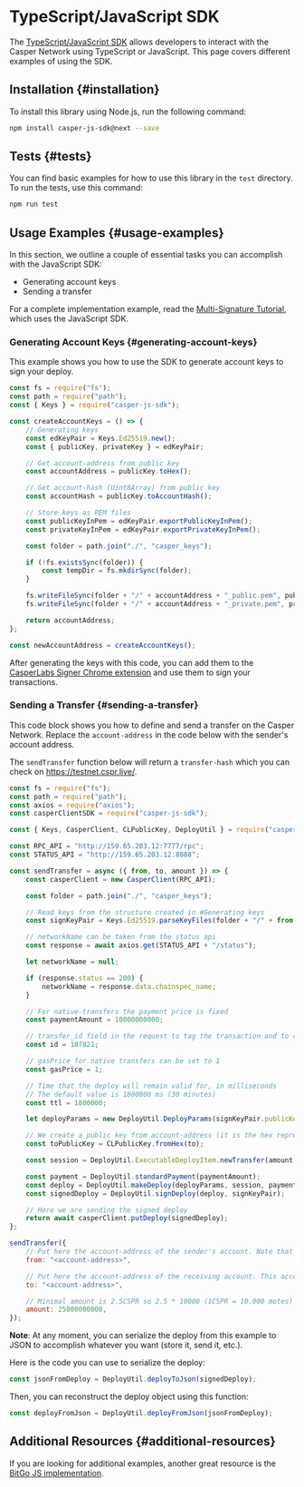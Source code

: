 # TypeScript/JavaScript SDK

The [TypeScript/JavaScript SDK](https://casper-ecosystem.github.io/casper-js-sdk/next) allows developers to interact with the Casper Network using TypeScript or JavaScript. This page covers different examples of using the SDK.

## Installation {#installation}

To install this library using Node.js, run the following command:

```bash
npm install casper-js-sdk@next --save
```

## Tests {#tests}

You can find basic examples for how to use this library in the `test` directory. To run the tests, use this command:

```bash
npm run test
```

## Usage Examples {#usage-examples}

In this section, we outline a couple of essential tasks you can accomplish with the JavaScript SDK:

-   Generating account keys
-   Sending a transfer

For a complete implementation example, read the [Multi-Signature Tutorial](https://docs.casperlabs.io/en/latest/dapp-dev-guide/tutorials/multi-sig/index.html), which uses the JavaScript SDK.

### Generating Account Keys {#generating-account-keys}

This example shows you how to use the SDK to generate account keys to sign your deploy.

```javascript
const fs = require("fs");
const path = require("path");
const { Keys } = require("casper-js-sdk");

const createAccountKeys = () => {
    // Generating keys
    const edKeyPair = Keys.Ed25519.new();
    const { publicKey, privateKey } = edKeyPair;

    // Get account-address from public key
    const accountAddress = publicKey.toHex();

    // Get account-hash (Uint8Array) from public key
    const accountHash = publicKey.toAccountHash();

    // Store keys as PEM files
    const publicKeyInPem = edKeyPair.exportPublicKeyInPem();
    const privateKeyInPem = edKeyPair.exportPrivateKeyInPem();

    const folder = path.join("./", "casper_keys");

    if (!fs.existsSync(folder)) {
        const tempDir = fs.mkdirSync(folder);
    }

    fs.writeFileSync(folder + "/" + accountAddress + "_public.pem", publicKeyInPem);
    fs.writeFileSync(folder + "/" + accountAddress + "_private.pem", privateKeyInPem);

    return accountAddress;
};

const newAccountAddress = createAccountKeys();
```

After generating the keys with this code, you can add them to the [CasperLabs Signer Chrome extension](https://chrome.google.com/webstore/detail/casperlabs-signer/djhndpllfiibmcdbnmaaahkhchcoijce?hl=en-US) and use them to sign your transactions.

### Sending a Transfer {#sending-a-transfer}

This code block shows you how to define and send a transfer on the Casper Network. Replace the `account-address` in the code below with the sender's account address.

The `sendTransfer` function below will return a `transfer-hash` which you can check on https://testnet.cspr.live/.

```javascript
const fs = require("fs");
const path = require("path");
const axios = require("axios");
const casperClientSDK = require("casper-js-sdk");

const { Keys, CasperClient, CLPublicKey, DeployUtil } = require("casper-js-sdk");

const RPC_API = "http://159.65.203.12:7777/rpc";
const STATUS_API = "http://159.65.203.12:8888";

const sendTransfer = async ({ from, to, amount }) => {
    const casperClient = new CasperClient(RPC_API);

    const folder = path.join("./", "casper_keys");

    // Read keys from the structure created in #Generating keys
    const signKeyPair = Keys.Ed25519.parseKeyFiles(folder + "/" + from + "_public.pem", folder + "/" + from + "_private.pem");

    // networkName can be taken from the status api
    const response = await axios.get(STATUS_API + "/status");

    let networkName = null;

    if (response.status == 200) {
        networkName = response.data.chainspec_name;
    }

    // For native-transfers the payment price is fixed
    const paymentAmount = 10000000000;

    // transfer_id field in the request to tag the transaction and to correlate it to your back-end storage
    const id = 187821;

    // gasPrice for native transfers can be set to 1
    const gasPrice = 1;

    // Time that the deploy will remain valid for, in milliseconds
    // The default value is 1800000 ms (30 minutes)
    const ttl = 1800000;

    let deployParams = new DeployUtil.DeployParams(signKeyPair.publicKey, networkName, gasPrice, ttl);

    // We create a public key from account-address (it is the hex representation of the public-key with an added prefix)
    const toPublicKey = CLPublicKey.fromHex(to);

    const session = DeployUtil.ExecutableDeployItem.newTransfer(amount, toPublicKey, null, id);

    const payment = DeployUtil.standardPayment(paymentAmount);
    const deploy = DeployUtil.makeDeploy(deployParams, session, payment);
    const signedDeploy = DeployUtil.signDeploy(deploy, signKeyPair);

    // Here we are sending the signed deploy
    return await casperClient.putDeploy(signedDeploy);
};

sendTransfer({
    // Put here the account-address of the sender's account. Note that it needs to have a balance greater than 2.5CSPR
    from: "<account-address>",

    // Put here the account-address of the receiving account. This account doesn't need to exist. If the key is correct, the network will create it when the deploy is sent
    to: "<account-address>",

    // Minimal amount is 2.5CSPR so 2.5 * 10000 (1CSPR = 10.000 motes)
    amount: 25000000000,
});
```

**Note**: At any moment, you can serialize the deploy from this example to JSON to accomplish whatever you want (store it, send it, etc.).

Here is the code you can use to serialize the deploy:

```javascript
const jsonFromDeploy = DeployUtil.deployToJson(signedDeploy);
```

Then, you can reconstruct the deploy object using this function:

```javascript
const deployFromJson = DeployUtil.deployFromJson(jsonFromDeploy);
```

## Additional Resources {#additional-resources}

If you are looking for additional examples, another great resource is the [BitGo JS implementation](https://github.com/BitGo/BitGoJS/tree/master/modules/account-lib/src/coin/cspr).
